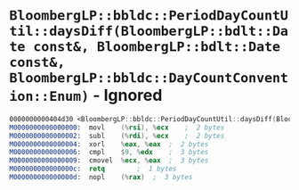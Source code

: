 # `BloombergLP::bbldc::PeriodDayCountUtil::daysDiff(BloombergLP::bdlt::Date const&, BloombergLP::bdlt::Date const&, BloombergLP::bbldc::DayCountConvention::Enum)` - Ignored

```nasm
0000000000404d30 <BloombergLP::bbldc::PeriodDayCountUtil::daysDiff(BloombergLP::bdlt::Date const&, BloombergLP::bdlt::Date const&, BloombergLP::bbldc::DayCountConvention::Enum)>:
M0000000000000000:	movl	(%rsi), %ecx	;  2 bytes
M0000000000000002:	subl	(%rdi), %ecx	;  2 bytes
M0000000000000004:	xorl	%eax, %eax	;  2 bytes
M0000000000000006:	cmpl	$9, %edx	;  3 bytes
M0000000000000009:	cmovel	%ecx, %eax	;  3 bytes
M000000000000000c:	retq		;  1 bytes
M000000000000000d:	nopl	(%rax)	;  3 bytes
```
